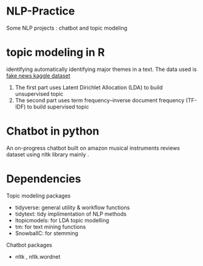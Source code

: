 # NLP-Practice
Some NLP projects : chatbot and topic modeling 

# topic modeling in R
 identifying automatically identifying major themes in a text.
 The data used is [fake news kaggle dataset](https://www.kaggle.com/c/fake-news/data)
 1. The first part uses Latent Dirichlet Allocation (LDA) to build unsupervised topic
 2. The second part uses term frequency–inverse document frequency (TF-IDF) to build supervised topic
 
 
# Chatbot in python
An on-progress chatbot built on amazon musical instruments reviews dataset using nltk library mainly .

# Dependencies
Topic modeling packages

- tidyverse: general utility & workflow functions
- tidytext: tidy implimentation of NLP methods
- ltopicmodels: for LDA topic modelling 
- tm:  for text mining functions
- SnowballC: for stemming

Chatbot packages
 
- nltk , nltk.wordnet


